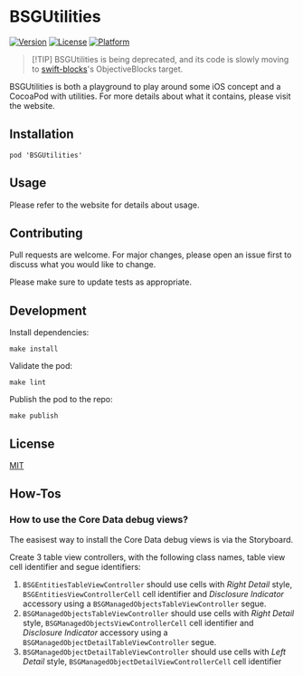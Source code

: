 # BSGUtilities

[![Version](https://img.shields.io/cocoapods/v/BSGUtilities.svg?style=flat)](http://cocoadocs.org/pods/BSGUtilities)
[![License](https://img.shields.io/cocoapods/l/BSGUtilities.svg?style=flat)](http://cocoadocs.org/pods/BSGUtilities)
[![Platform](https://img.shields.io/cocoapods/p/BSGUtilities.svg?style=flat)](http://cocoadocs.org/pods/BSGUtilities)

> [!TIP] BSGUtilities is being deprecated, and its code is slowly moving to
> [swift-blocks][1]'s ObjectiveBlocks target.

BSGUtilities is both a playground to play around some iOS concept and a CocoaPod
with utilities. For more details about what it contains, please visit the
website.

## Installation

```
pod 'BSGUtilities'
```

## Usage

Please refer to the website for details about usage.

## Contributing

Pull requests are welcome. For major changes, please open an issue first to
discuss what you would like to change.

Please make sure to update tests as appropriate.

## Development

Install dependencies:

    make install

Validate the pod:

    make lint

Publish the pod to the repo:

    make publish

## License

[MIT](https://choosealicense.com/licenses/mit/)

## How-Tos

### How to use the Core Data debug views?

The easisest way to install the Core Data debug views is via the Storyboard.

Create 3 table view controllers, with the following class names, table view cell
identifier and segue identifiers:

1. `BSGEntitiesTableViewController` should use cells with _Right Detail_ style,
   `BSGEntitiesViewControllerCell` cell identifier and _Disclosure Indicator_
   accessory using a `BSGManagedObjectsTableViewController` segue.
2. `BSGManagedObjectsTableViewController` should use cells with _Right Detail_
   style, `BSGManagedObjectsViewControllerCell` cell identifier and _Disclosure
   Indicator_ accessory using a `BSGManagedObjectDetailTableViewController`
   segue.
3. `BSGManagedObjectDetailTableViewController` should use cells with _Left
   Detail_ style, `BSGManagedObjectDetailViewControllerCell` cell identifier

[1]: https://github.com/dirtyhenry/swift-blocks
